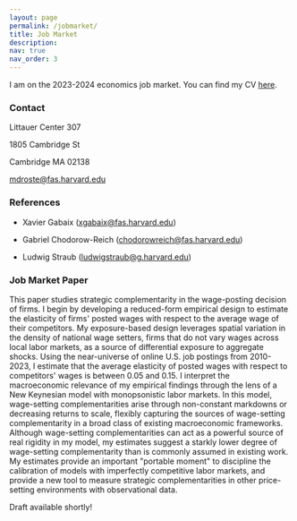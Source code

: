 ```yaml
---
layout: page
permalink: /jobmarket/
title: Job Market
description:  
nav: true
nav_order: 3
---
```



I am on the 2023-2024 economics job market. You can find my CV [here](/files/cv.pdf).



### Contact

Littauer Center 307

1805 Cambridge St

Cambridge MA 02138

[mdroste@fas.harvard.edu](mailto:mdroste@fas.harvard.edu)



### References

* Xavier Gabaix ([xgabaix@fas.harvard.edu](mailto:xgabaix@fas.harvard.edu))

* Gabriel Chodorow-Reich ([chodorowreich@fas.harvard.edu](mailto:chodorowreich@fas.harvard.edu))

* Ludwig Straub ([ludwigstraub@g.harvard.edu](mailto:ludwigstraub@g.harvard.edu))



### Job Market Paper

This paper studies strategic complementarity in the wage-posting decision of firms. I begin by developing a reduced-form empirical design to estimate the elasticity of firms' posted wages with respect to the average wage of their competitors. My exposure-based design leverages spatial variation in the density of national wage setters, firms that do not vary wages across local labor markets, as a source of differential exposure to aggregate shocks. Using the near-universe of online U.S. job postings from 2010-2023, I estimate that the average elasticity of posted wages with respect to competitors' wages is between 0.05 and 0.15. I interpret the macroeconomic relevance of my empirical findings through the lens of a New Keynesian model with monopsonistic labor markets. In this model, wage-setting complementarities arise through non-constant markdowns or decreasing returns to scale, flexibly capturing the sources of wage-setting complementarity in a broad class of existing macroeconomic frameworks. Although wage-setting complementarities can act as a powerful source of real rigidity in my model, my estimates suggest a starkly lower degree of wage-setting complementarity than is commonly assumed in existing work. My estimates provide an important "portable moment" to discipline the calibration of models with imperfectly competitive labor markets, and provide a new tool to measure strategic complementarities in other price-setting environments with observational data. 

Draft available shortly!
